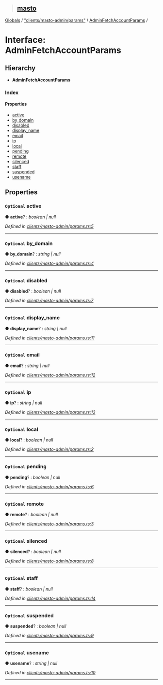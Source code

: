 > ## [masto](../README.md)

[Globals](../globals.md) / ["clients/masto-admin/params"](../modules/_clients_masto_admin_params_.md) / [AdminFetchAccountParams](_clients_masto_admin_params_.adminfetchaccountparams.md) /

# Interface: AdminFetchAccountParams

## Hierarchy

* **AdminFetchAccountParams**

### Index

#### Properties

* [active](_clients_masto_admin_params_.adminfetchaccountparams.md#optional-active)
* [by_domain](_clients_masto_admin_params_.adminfetchaccountparams.md#optional-by_domain)
* [disabled](_clients_masto_admin_params_.adminfetchaccountparams.md#optional-disabled)
* [display_name](_clients_masto_admin_params_.adminfetchaccountparams.md#optional-display_name)
* [email](_clients_masto_admin_params_.adminfetchaccountparams.md#optional-email)
* [ip](_clients_masto_admin_params_.adminfetchaccountparams.md#optional-ip)
* [local](_clients_masto_admin_params_.adminfetchaccountparams.md#optional-local)
* [pending](_clients_masto_admin_params_.adminfetchaccountparams.md#optional-pending)
* [remote](_clients_masto_admin_params_.adminfetchaccountparams.md#optional-remote)
* [silenced](_clients_masto_admin_params_.adminfetchaccountparams.md#optional-silenced)
* [staff](_clients_masto_admin_params_.adminfetchaccountparams.md#optional-staff)
* [suspended](_clients_masto_admin_params_.adminfetchaccountparams.md#optional-suspended)
* [usename](_clients_masto_admin_params_.adminfetchaccountparams.md#optional-usename)

## Properties

### `Optional` active

● **active**? : *boolean | null*

*Defined in [clients/masto-admin/params.ts:5](https://github.com/neet/masto.js/blob/80b1796/src/clients/masto-admin/params.ts#L5)*

___

### `Optional` by_domain

● **by_domain**? : *string | null*

*Defined in [clients/masto-admin/params.ts:4](https://github.com/neet/masto.js/blob/80b1796/src/clients/masto-admin/params.ts#L4)*

___

### `Optional` disabled

● **disabled**? : *boolean | null*

*Defined in [clients/masto-admin/params.ts:7](https://github.com/neet/masto.js/blob/80b1796/src/clients/masto-admin/params.ts#L7)*

___

### `Optional` display_name

● **display_name**? : *string | null*

*Defined in [clients/masto-admin/params.ts:11](https://github.com/neet/masto.js/blob/80b1796/src/clients/masto-admin/params.ts#L11)*

___

### `Optional` email

● **email**? : *string | null*

*Defined in [clients/masto-admin/params.ts:12](https://github.com/neet/masto.js/blob/80b1796/src/clients/masto-admin/params.ts#L12)*

___

### `Optional` ip

● **ip**? : *string | null*

*Defined in [clients/masto-admin/params.ts:13](https://github.com/neet/masto.js/blob/80b1796/src/clients/masto-admin/params.ts#L13)*

___

### `Optional` local

● **local**? : *boolean | null*

*Defined in [clients/masto-admin/params.ts:2](https://github.com/neet/masto.js/blob/80b1796/src/clients/masto-admin/params.ts#L2)*

___

### `Optional` pending

● **pending**? : *boolean | null*

*Defined in [clients/masto-admin/params.ts:6](https://github.com/neet/masto.js/blob/80b1796/src/clients/masto-admin/params.ts#L6)*

___

### `Optional` remote

● **remote**? : *boolean | null*

*Defined in [clients/masto-admin/params.ts:3](https://github.com/neet/masto.js/blob/80b1796/src/clients/masto-admin/params.ts#L3)*

___

### `Optional` silenced

● **silenced**? : *boolean | null*

*Defined in [clients/masto-admin/params.ts:8](https://github.com/neet/masto.js/blob/80b1796/src/clients/masto-admin/params.ts#L8)*

___

### `Optional` staff

● **staff**? : *boolean | null*

*Defined in [clients/masto-admin/params.ts:14](https://github.com/neet/masto.js/blob/80b1796/src/clients/masto-admin/params.ts#L14)*

___

### `Optional` suspended

● **suspended**? : *boolean | null*

*Defined in [clients/masto-admin/params.ts:9](https://github.com/neet/masto.js/blob/80b1796/src/clients/masto-admin/params.ts#L9)*

___

### `Optional` usename

● **usename**? : *string | null*

*Defined in [clients/masto-admin/params.ts:10](https://github.com/neet/masto.js/blob/80b1796/src/clients/masto-admin/params.ts#L10)*

___